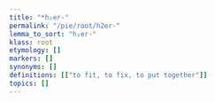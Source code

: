 ```yaml
---
title: "*h₂er-"
permalink: "/pie/root/h2er-"
lemma_to_sort: "h₂er-"
klass: root
etymology: []
markers: []
synonyms: []
definitions: [["to fit, to fix, to put together"]]
topics: []
---
```

